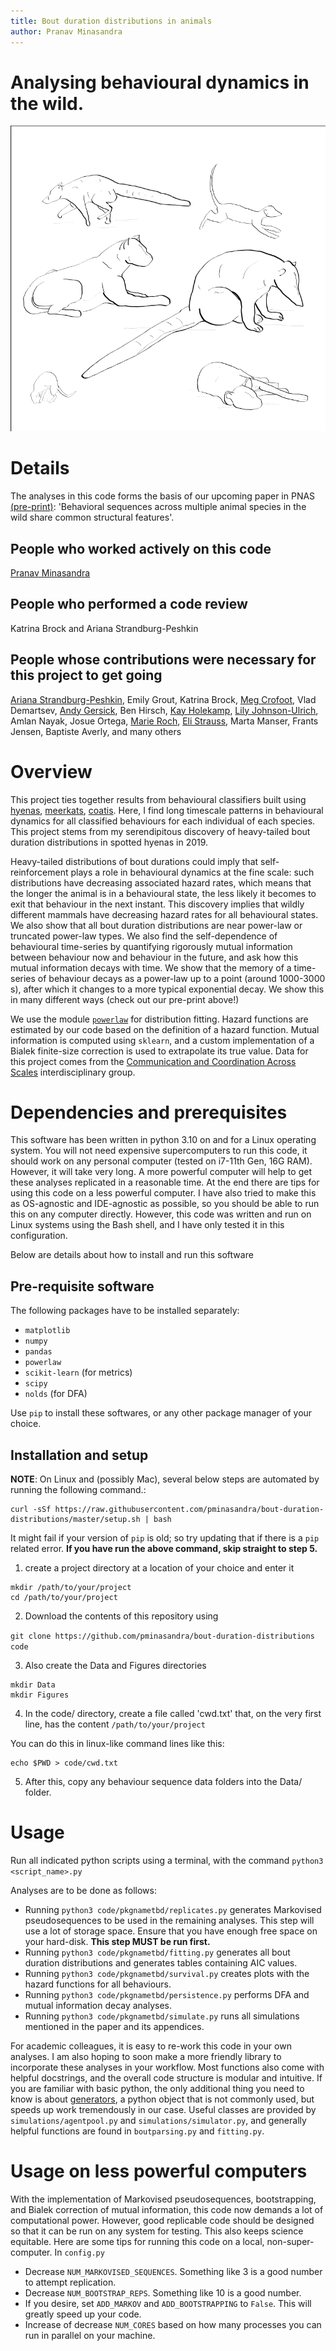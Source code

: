 ```yaml
--- 
title: Bout duration distributions in animals 
author: Pranav Minasandra 
---
```


# Analysing behavioural dynamics in the wild.
![a montage of animal behaviours](./assets/montage.png)

# Details
The analyses in this code forms the basis of our upcoming paper in PNAS
[(pre-print)](https://www.biorxiv.org/content/10.1101/2024.01.20.576411v3):
'Behavioral sequences across multiple animal species in the wild share common structural features'. 

## People who worked actively on this code
[Pranav Minasandra](https://pminasandra.github.io)

## People who performed a code review
Katrina Brock and Ariana Strandburg-Peshkin

## People whose contributions were necessary for this project to get going
[Ariana Strandburg-Peshkin](https://cocomo.group),
Emily Grout,
Katrina Brock,
[Meg Crofoot](https://www.ab.mpg.de/crofoot),
Vlad Demartsev,
[Andy Gersick](https://circle-polygon-6hmw.squarespace.com/),
Ben Hirsch,
[Kay Holekamp](https://www.holekamplab.org/),
[Lily Johnson-Ulrich](http://lilyjohnsonulrich.weebly.com/),
Amlan Nayak,
Josue Ortega,
[Marie Roch](https://roch.sdsu.edu/),
[Eli Strauss](https://straussed.github.io/),
Marta Manser,
Frants Jensen,
Baptiste Averly,
and many others

# Overview

This project ties together results from behavioural classifiers built using
[hyenas](https://github.com/pminasandra/hyena-acc),
[meerkats](https://github.com/pminasandra/meerkat-acc),
[coatis](https://github.com/pminasandra/Coati_ACC_Pipeline). Here, I find
long timescale patterns in behavioural dynamics for all classified behaviours for each individual of
each species. This project stems from my serendipitous discovery of
heavy-tailed bout duration distributions in spotted hyenas in 2019.

Heavy-tailed distributions of bout durations could imply that self-reinforcement
plays a role in behavioural dynamics at the fine scale: such distributions have
decreasing associated hazard rates, which means that the longer the animal is in
a behavioural state, the less likely it becomes to exit that behaviour in the
next instant. This discovery implies that wildly
different mammals have decreasing hazard rates for all behavioural states.
We also show that all bout duration distributions are near power-law or
truncated power-law types. 
We also find the self-dependence of behavioural time-series by quantifying
rigorously mutual information between behaviour now and behaviour in the future,
and ask how this mutual information decays with time.
We show that the memory of a time-series of behaviour decays as
a power-law up to a point (around 1000-3000 s), after which it changes to a more
typical exponential decay. We show this in many different ways (check out our
pre-print above!)

We use the module
[`powerlaw`](https://journals.plos.org/plosone/article?id=10.1371/journal.pone.0085777)
for distribution fitting. 
Hazard functions are estimated by our code based on the definition of a hazard
function.
Mutual information is computed using `sklearn`, and a custom implementation of
a Bialek finite-size correction is used to extrapolate its true value.
Data for this project comes from the [Communication and
Coordination Across Scales](https://www.movecall.group/) interdisciplinary
group.


# Dependencies and prerequisites

This software has been written in python 3.10 on and for a Linux operating
system. You will not need expensive supercomputers to run this code, it should
work on any personal computer (tested on i7-11th Gen, 16G RAM). However, it will
take very long. A more powerful computer will help to get these analyses
replicated in a reasonable time. At the end there are tips for using this code
on a less powerful computer. I have also tried to
make this as OS-agnostic and IDE-agnostic as possible, so you should be able to
run this on any computer directly. However, this code was written and run on
Linux systems using the Bash shell, and I have only tested it in this
configuration.

Below are details about how to install and run this software

## Pre-requisite software

The following packages have to be installed separately:

- `matplotlib`
- `numpy`
- `pandas`
- `powerlaw`
- `scikit-learn` (for metrics)
- `scipy`
- `nolds` (for DFA)

Use `pip` to install these softwares, or any other package manager of your
choice.

## Installation and setup

**NOTE**: On Linux and (possibly Mac), several below steps are automated by
running the following command.:

```
curl -sSf https://raw.githubusercontent.com/pminasandra/bout-duration-distributions/master/setup.sh | bash
```

It might fail if your version of `pip` is old; so try updating that if there is
a `pip` related error.
**If you have run the above command, skip straight to step 5.**

1. create a project directory at a location of your choice and enter it

```
mkdir /path/to/your/project
cd /path/to/your/project
```

2. Download the contents of this repository using 

`git clone https://github.com/pminasandra/bout-duration-distributions
code`

3. Also create the Data and Figures directories

```
mkdir Data
mkdir Figures
```


4. In the code/ directory, create a file called 'cwd.txt' that, on the very first
line, has the content `/path/to/your/project` 

You can do this in linux-like command lines like this:
```
echo $PWD > code/cwd.txt
```

5. After this, copy any behaviour sequence data folders into the Data/ folder.

# Usage

Run all indicated python scripts using a terminal, with the command 
`python3 <script_name>.py`

Analyses are to be done as follows:

- Running `python3 code/pkgnametbd/replicates.py` generates Markovised pseudosequences to be
  used in the remaining analyses. This step will use a lot of storage space.
  Ensure that you have enough free space on your hard-disk. **This step MUST be
  run first.**
- Running `python3 code/pkgnametbd/fitting.py` generates all bout duration
    distributions and generates tables containing AIC values. 
- Running `python3 code/pkgnametbd/survival.py` creates plots with the hazard functions for all behaviours. 
- Running `python3 code/pkgnametbd/persistence.py` performs DFA and mutual information decay analyses.
- Running `python3 code/pkgnametbd/simulate.py` runs all simulations mentioned in the paper and its appendices.

For academic colleagues, it is easy to re-work this code in your own analyses.
I am also hoping to soon make a more friendly library to incorporate these
analyses in your workflow.
Most functions also come with helpful docstrings, and the overall code structure
is modular and intuitive.
If you are familiar with basic python, the only additional thing you need to
know is about [generators](https://wiki.python.org/moin/Generators), 
a python object that is not commonly used, but
speeds up work tremendously in our case.
Useful classes are provided by `simulations/agentpool.py` and
`simulations/simulator.py`, and generally helpful functions are found in
`boutparsing.py` and `fitting.py`.

# Usage on less powerful computers

With the implementation of Markovised pseudosequences, bootstrapping, and Bialek
correction of mutual information, this code now demands a lot of computational
power. However, good replicable code should be designed so that it can be run on
any system for testing. This also keeps science equitable. Here are some tips
for running this code on a local, non-super-computer. In `config.py`

- Decrease `NUM_MARKOVISED_SEQUENCES`. Something like 3 is a good number to
  attempt replication.
- Decrease `NUM_BOOTSTRAP_REPS`. Something like 10 is a good number.
- If you desire, set `ADD_MARKOV` and `ADD_BOOTSTRAPPING` to `False`. This will
  greatly speed up your code.
- Increase of decrease `NUM_CORES` based on how many processes you can run in
  parallel on your machine.
